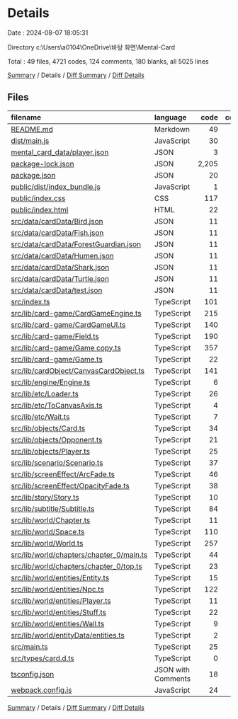 # Details

Date : 2024-08-07 18:05:31

Directory c:\\Users\\a0104\\OneDrive\\바탕 화면\\Mental-Card

Total : 49 files,  4721 codes, 124 comments, 180 blanks, all 5025 lines

[Summary](results.md) / Details / [Diff Summary](diff.md) / [Diff Details](diff-details.md)

## Files
| filename | language | code | comment | blank | total |
| :--- | :--- | ---: | ---: | ---: | ---: |
| [README.md](/README.md) | Markdown | 49 | 0 | 23 | 72 |
| [dist/main.js](/dist/main.js) | JavaScript | 30 | 1 | 1 | 32 |
| [mental_card_data/player.json](/mental_card_data/player.json) | JSON | 3 | 0 | 0 | 3 |
| [package-lock.json](/package-lock.json) | JSON | 2,205 | 0 | 1 | 2,206 |
| [package.json](/package.json) | JSON | 20 | 0 | 1 | 21 |
| [public/dist/index_bundle.js](/public/dist/index_bundle.js) | JavaScript | 1 | 0 | 0 | 1 |
| [public/index.css](/public/index.css) | CSS | 117 | 1 | 0 | 118 |
| [public/index.html](/public/index.html) | HTML | 22 | 0 | 1 | 23 |
| [src/data/cardData/Bird.json](/src/data/cardData/Bird.json) | JSON | 11 | 0 | 0 | 11 |
| [src/data/cardData/Fish.json](/src/data/cardData/Fish.json) | JSON | 11 | 0 | 0 | 11 |
| [src/data/cardData/ForestGuardian.json](/src/data/cardData/ForestGuardian.json) | JSON | 11 | 0 | 1 | 12 |
| [src/data/cardData/Humen.json](/src/data/cardData/Humen.json) | JSON | 11 | 0 | 0 | 11 |
| [src/data/cardData/Shark.json](/src/data/cardData/Shark.json) | JSON | 11 | 0 | 0 | 11 |
| [src/data/cardData/Turtle.json](/src/data/cardData/Turtle.json) | JSON | 11 | 0 | 0 | 11 |
| [src/data/cardData/test.json](/src/data/cardData/test.json) | JSON | 11 | 0 | 0 | 11 |
| [src/index.ts](/src/index.ts) | TypeScript | 101 | 7 | 23 | 131 |
| [src/lib/card-game/CardGameEngine.ts](/src/lib/card-game/CardGameEngine.ts) | TypeScript | 215 | 46 | 27 | 288 |
| [src/lib/card-game/CardGameUI.ts](/src/lib/card-game/CardGameUI.ts) | TypeScript | 140 | 0 | 6 | 146 |
| [src/lib/card-game/Field.ts](/src/lib/card-game/Field.ts) | TypeScript | 190 | 0 | 3 | 193 |
| [src/lib/card-game/Game copy.ts](/src/lib/card-game/Game%20copy.ts) | TypeScript | 357 | 47 | 34 | 438 |
| [src/lib/card-game/Game.ts](/src/lib/card-game/Game.ts) | TypeScript | 22 | 0 | 0 | 22 |
| [src/lib/cardObject/CanvasCardObject.ts](/src/lib/cardObject/CanvasCardObject.ts) | TypeScript | 141 | 8 | 3 | 152 |
| [src/lib/engine/Engine.ts](/src/lib/engine/Engine.ts) | TypeScript | 6 | 0 | 2 | 8 |
| [src/lib/etc/Loader.ts](/src/lib/etc/Loader.ts) | TypeScript | 26 | 0 | 0 | 26 |
| [src/lib/etc/ToCanvasAxis.ts](/src/lib/etc/ToCanvasAxis.ts) | TypeScript | 4 | 0 | 0 | 4 |
| [src/lib/etc/Wait.ts](/src/lib/etc/Wait.ts) | TypeScript | 7 | 0 | 0 | 7 |
| [src/lib/objects/Card.ts](/src/lib/objects/Card.ts) | TypeScript | 34 | 0 | 1 | 35 |
| [src/lib/objects/Opponent.ts](/src/lib/objects/Opponent.ts) | TypeScript | 21 | 0 | 1 | 22 |
| [src/lib/objects/Player.ts](/src/lib/objects/Player.ts) | TypeScript | 25 | 7 | 1 | 33 |
| [src/lib/scenario/Scenario.ts](/src/lib/scenario/Scenario.ts) | TypeScript | 37 | 0 | 1 | 38 |
| [src/lib/screenEffect/ArcFade.ts](/src/lib/screenEffect/ArcFade.ts) | TypeScript | 46 | 0 | 5 | 51 |
| [src/lib/screenEffect/OpacityFade.ts](/src/lib/screenEffect/OpacityFade.ts) | TypeScript | 38 | 0 | 3 | 41 |
| [src/lib/story/Story.ts](/src/lib/story/Story.ts) | TypeScript | 10 | 0 | 3 | 13 |
| [src/lib/subtitle/Subtitle.ts](/src/lib/subtitle/Subtitle.ts) | TypeScript | 84 | 0 | 8 | 92 |
| [src/lib/world/Chapter.ts](/src/lib/world/Chapter.ts) | TypeScript | 11 | 0 | 1 | 12 |
| [src/lib/world/Space.ts](/src/lib/world/Space.ts) | TypeScript | 110 | 0 | 2 | 112 |
| [src/lib/world/World.ts](/src/lib/world/World.ts) | TypeScript | 257 | 4 | 7 | 268 |
| [src/lib/world/chapters/chapter_0/main.ts](/src/lib/world/chapters/chapter_0/main.ts) | TypeScript | 44 | 1 | 4 | 49 |
| [src/lib/world/chapters/chapter_0/top.ts](/src/lib/world/chapters/chapter_0/top.ts) | TypeScript | 23 | 0 | 2 | 25 |
| [src/lib/world/entities/Entity.ts](/src/lib/world/entities/Entity.ts) | TypeScript | 15 | 0 | 0 | 15 |
| [src/lib/world/entities/Npc.ts](/src/lib/world/entities/Npc.ts) | TypeScript | 122 | 1 | 5 | 128 |
| [src/lib/world/entities/Player.ts](/src/lib/world/entities/Player.ts) | TypeScript | 11 | 0 | 1 | 12 |
| [src/lib/world/entities/Stuff.ts](/src/lib/world/entities/Stuff.ts) | TypeScript | 22 | 0 | 0 | 22 |
| [src/lib/world/entities/Wall.ts](/src/lib/world/entities/Wall.ts) | TypeScript | 9 | 0 | 2 | 11 |
| [src/lib/world/entityData/entities.ts](/src/lib/world/entityData/entities.ts) | TypeScript | 2 | 0 | 2 | 4 |
| [src/main.ts](/src/main.ts) | TypeScript | 25 | 1 | 4 | 30 |
| [src/types/card.d.ts](/src/types/card.d.ts) | TypeScript | 0 | 0 | 1 | 1 |
| [tsconfig.json](/tsconfig.json) | JSON with Comments | 18 | 0 | 0 | 18 |
| [webpack.config.js](/webpack.config.js) | JavaScript | 24 | 0 | 0 | 24 |

[Summary](results.md) / Details / [Diff Summary](diff.md) / [Diff Details](diff-details.md)